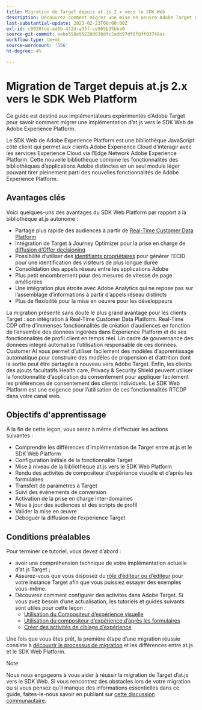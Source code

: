 ```yaml
---
title: Migration de Target depuis at.js 2.x vers le SDK Web
description: Découvrez comment migrer une mise en oeuvre Adobe Target d’at.js 2.x vers le SDK Web Adobe Experience Platform. Les rubriques incluent le chargement de la bibliothèque JavaScript, l’envoi de paramètres, les activités de rendu et d’autres légendes à noter.
last-substantial-update: 2023-02-23T00:00:00Z
exl-id: c8920fde-ad6b-4f2d-a35f-ce865b35bba0
source-git-commit: eebe598e55228d038dfc2adb97df0f8ff03748ac
workflow-type: tm+mt
source-wordcount: '556'
ht-degree: 4%

---
```


# Migration de Target depuis at.js 2.x vers le SDK Web Platform

Ce guide est destiné aux implémentateurs expérimentés d’Adobe Target pour savoir comment migrer une implémentation d’at.js vers le SDK Web de Adobe Experience Platform.

Le SDK Web de Adobe Experience Platform est une bibliothèque JavaScript côté client qui permet aux clients Adobe Experience Cloud d’interagir avec les services Experience Cloud via l’Edge Network Adobe Experience Platform. Cette nouvelle bibliothèque combine les fonctionnalités des bibliothèques d’applications Adobe distinctes en un seul module léger pouvant tirer pleinement parti des nouvelles fonctionnalités de Adobe Experience Platform.

## Avantages clés

Voici quelques-uns des avantages du SDK Web Platform par rapport à la bibliothèque at.js autonome :

* Partage plus rapide des audiences à partir de [Real-Time Customer Data Platform](https://experienceleague.adobe.com/docs/platform-learn/tutorials/experience-cloud/next-hit-personalization.html?lang=fr)
* Intégration de Target à Journey Optimizer pour la prise en charge de [diffusion d’Offer decisioning](https://experienceleague.adobe.com/docs/target/using/integrate/ajo/offer-decision.html)
* Possibilité d’utiliser des [identifiants propriétaires](https://experienceleague.adobe.com/docs/platform-learn/data-collection/edge-network/generate-first-party-device-ids.html?lang=fr) pour générer l’ECID pour une identification des visiteurs de plus longue durée
* Consolidation des appels réseau entre les applications Adobe
* Plus petit encombrement pour des mesures de vitesse de page améliorées
* Une intégration plus étroite avec Adobe Analytics qui ne repose pas sur l’assemblage d’informations à partir d’appels réseau distincts
* Plus de flexibilité pour la mise en oeuvre pour les développeurs

La migration présente sans doute le plus grand avantage pour les clients Target : son intégration à Real-Time Customer Data Platform. Real-Time CDP offre d’immenses fonctionnalités de création d’audiences en fonction de l’ensemble des données ingérées dans Experience Platform et de ses fonctionnalités de profil client en temps réel. Un cadre de gouvernance des données intégré automatise l’utilisation responsable de ces données. Customer AI vous permet d’utiliser facilement des modèles d’apprentissage automatique pour construire des modèles de propension et d’attrition dont la sortie peut être partagée à nouveau vers Adobe Target. Enfin, les clients des ajouts facultatifs Health care, Privacy &amp; Security Shield peuvent utiliser la fonctionnalité d’application du consentement pour appliquer facilement les préférences de consentement des clients individuels. Le SDK Web Platform est une exigence pour l’utilisation de ces fonctionnalités RTCDP dans votre canal web.

## Objectifs d&#39;apprentissage

À la fin de cette leçon, vous serez à même d’effectuer les actions suivantes :

* Comprendre les différences d’implémentation de Target entre at.js et le SDK Web Platform
* Configuration initiale de la fonctionnalité Target
* Mise à niveau de la bibliothèque at.js vers le SDK Web Platform
* Rendu des activités de compositeur d’expérience visuelle et d’après les formulaires
* Transfert de paramètres à Target
* Suivi des événements de conversion
* Activation de la prise en charge inter-domaines
* Mise à jour des audiences et des scripts de profil
* Valider la mise en œuvre
* Déboguer la diffusion de l’expérience Target


## Conditions préalables

Pour terminer ce tutoriel, vous devez d’abord :

* avoir une compréhension technique de votre implémentation actuelle d’at.js Target ;
* Assurez-vous que vous disposez du [rôle d’éditeur ou d’éditeur](https://experienceleague.adobe.com/docs/target/using/administer/manage-users/enterprise/properties-overview.html#section_8C425E43E5DD4111BBFC734A2B7ABC80) pour votre instance Target afin que vous puissiez essayer des exemples vous-même.
* Découvrez comment configurer des activités dans Adobe Target. Si vous avez besoin d’une actualisation, les tutoriels et guides suivants sont utiles pour cette leçon :
   * [Utilisation du Compositeur d’expérience visuelle](https://experienceleague.adobe.com/docs/target-learn/tutorials/experiences/use-the-visual-experience-composer.html)
   * [Utilisation du compositeur d’expérience d’après les formulaires](https://experienceleague.adobe.com/docs/target-learn/tutorials/experiences/use-the-form-based-experience-composer.html)
   * [Créer des activités de ciblage d’expérience](https://experienceleague.adobe.com/docs/target-learn/tutorials/activities/create-experience-targeting-activities.html)

Une fois que vous êtes prêt, la première étape d’une migration réussie consiste à [ découvrir le processus de migration](migration-overview.md) et les différences entre at.js et le SDK Web Platform.

>[!NOTE]
>
>Nous nous engageons à vous aider à réussir la migration de Target d’at.js vers le SDK Web. Si vous rencontrez des obstacles lors de votre migration ou si vous pensez qu’il manque des informations essentielles dans ce guide, faites-le-nous savoir en publiant sur [cette discussion communautaire](https://experienceleaguecommunities.adobe.com/t5/adobe-experience-platform-data/tutorial-discussion-migrate-target-from-at-js-to-web-sdk/m-p/575587#M463).
